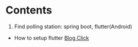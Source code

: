 # Contents
1. Find polling station: spring boot, flutter(Android)
  - How to setup flutter [Blog Click](https://velog.io/@okxooxoo/Flutter-Mac%EC%97%90-%EA%B0%9C%EB%B0%9C-%ED%99%98%EA%B2%BD-%EC%84%B8%ED%8C%85%ED%95%98%EA%B8%B0) 
